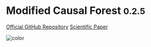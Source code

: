 <!-- _coverpage.md -->


# **M**odified **C**ausal **F**orest  <small>0.2.5</small>




[Official GitHub Repository](https://github.com/MCFpy/mcf)
[Scientific Paper](https://arxiv.org/abs/1812.09487)

![color](#f0f0f0)
